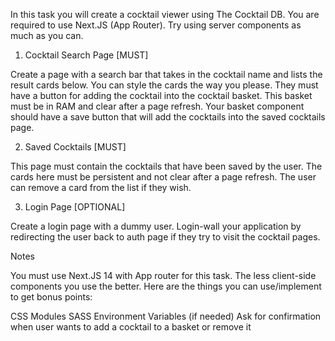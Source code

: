 

In this task you will create a cocktail viewer using The Cocktail DB. You are required to use Next.JS (App Router). Try using server components as much as you can.

1. Cocktail Search Page [MUST]

Create a page with a search bar that takes in the cocktail name and lists the result cards below. You can style the cards the way you please. They must have a button for adding the cocktail into the cocktail basket. This basket must be in RAM and clear after a page refresh. Your basket component should have a save button that will add the cocktails into the saved cocktails page.

2. Saved Cocktails [MUST]

This page must contain the cocktails that have been saved by the user. The cards here must be persistent and not clear after a page refresh. The user can remove a card from the list if they wish.

3. Login Page [OPTIONAL]

Create a login page with a dummy user. Login-wall your application by redirecting the user back to auth page if they try to visit the cocktail pages.

Notes

You must use Next.JS 14 with App router for this task. The less client-side components you use the better. Here are the things you can use/implement to get bonus points:

CSS Modules
SASS
Environment Variables (if needed)
Ask for confirmation when user wants to add a cocktail to a basket or remove it
